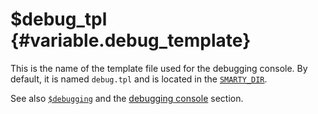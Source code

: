 \$debug\_tpl {#variable.debug_template}
============

This is the name of the template file used for the debugging console. By
default, it is named `debug.tpl` and is located in the
[`SMARTY_DIR`](#constant.smarty.dir).

See also [`$debugging`](#variable.debugging) and the [debugging
console](#chapter.debugging.console) section.
